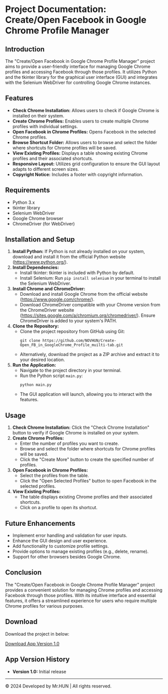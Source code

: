 


<h1>Project Documentation: Create/Open Facebook in Google Chrome Profile Manager</h1>

<h2>Introduction</h2>
<p>
    The "Create/Open Facebook in Google Chrome Profile Manager" project aims to provide a user-friendly interface for managing Google Chrome profiles and accessing Facebook through those profiles. It utilizes Python and the tkinter library for the graphical user interface (GUI) and integrates with the Selenium WebDriver for controlling Google Chrome instances.
</p>

<h2>Features</h2>
<ul>
    <li><strong>Check Chrome Installation:</strong> Allows users to check if Google Chrome is installed on their system.</li>
    <li><strong>Create Chrome Profiles:</strong> Enables users to create multiple Chrome profiles with individual settings.</li>
    <li><strong>Open Facebook in Chrome Profiles:</strong> Opens Facebook in the selected Chrome profiles.</li>
    <li><strong>Browse Shortcut Folder:</strong> Allows users to browse and select the folder where shortcuts for Chrome profiles will be saved.</li>
    <li><strong>View Existing Profiles:</strong> Displays a table showing existing Chrome profiles and their associated shortcuts.</li>
    <li><strong>Responsive Layout:</strong> Utilizes grid configuration to ensure the GUI layout adapts to different screen sizes.</li>
    <li><strong>Copyright Notice:</strong> Includes a footer with copyright information.</li>
</ul>

<h2>Requirements</h2>
<ul>
    <li>Python 3.x</li>
    <li>tkinter library</li>
    <li>Selenium WebDriver</li>
    <li>Google Chrome browser</li>
    <li>ChromeDriver (for WebDriver)</li>
</ul>

<h2>Installation and Setup</h2>
<ol>
    <li><strong>Install Python:</strong> If Python is not already installed on your system, download and install it from the official Python website (<a href="https://www.python.org/">https://www.python.org/</a>).</li>
    <li><strong>Install Dependencies:</strong>
        <ul>
            <li>Install tkinter: tkinter is included with Python by default.</li>
            <li>Install Selenium: Run <code>pip install selenium</code> in your terminal to install the Selenium WebDriver.</li>
        </ul>
    </li>
    <li><strong>Install Chrome and ChromeDriver:</strong>
        <ul>
            <li>Download and install Google Chrome from the official website (<a href="https://www.google.com/chrome/">https://www.google.com/chrome/</a>).</li>
            <li>Download ChromeDriver compatible with your Chrome version from the ChromeDriver website (<a href="https://sites.google.com/a/chromium.org/chromedriver/">https://sites.google.com/a/chromium.org/chromedriver/</a>). Ensure ChromeDriver is added to your system's PATH.</li>
        </ul>
    </li>
    <li><strong>Clone the Repository:</strong>
        <ul>
            <li>Clone the project repository from GitHub using Git:
                <pre><code>git clone https://github.com/NOVHUN/Create-Open_FB_in_GoogleChrome_Profile_muilti-tab.git</code></pre>
            </li>
            <li>Alternatively, download the project as a ZIP archive and extract it to your desired location.</li>
        </ul>
    </li>
    <li><strong>Run the Application:</strong>
        <ul>
            <li>Navigate to the project directory in your terminal.</li>
            <li>Run the Python script <code>main.py</code>:
                <pre><code>python main.py</code></pre>
            </li>
            <li>The GUI application will launch, allowing you to interact with the features.</li>
        </ul>
    </li>
</ol>

<h2>Usage</h2>
<ol>
    <li><strong>Check Chrome Installation:</strong> Click the "Check Chrome Installation" button to verify if Google Chrome is installed on your system.</li>
    <li><strong>Create Chrome Profiles:</strong>
        <ul>
            <li>Enter the number of profiles you want to create.</li>
            <li>Browse and select the folder where shortcuts for Chrome profiles will be saved.</li>
            <li>Click the "Create More" button to create the specified number of profiles.</li>
        </ul>
    </li>
    <li><strong>Open Facebook in Chrome Profiles:</strong>
        <ul>
            <li>Select the profiles from the table.</li>
            <li>Click the "Open Selected Profiles" button to open Facebook in the selected profiles.</li>
        </ul>
    </li>
    <li><strong>View Existing Profiles:</strong>
        <ul>
            <li>The table displays existing Chrome profiles and their associated shortcuts.</li>
            <li>Click on a profile to open its shortcut.</li>
        </ul>
    </li>
</ol>

<h2>Future Enhancements</h2>
<ul>
    <li>Implement error handling and validation for user inputs.</li>
    <li>Enhance the GUI design and user experience.</li>
    <li>Add functionality to customize profile settings.</li>
    <li>Provide options to manage existing profiles (e.g., delete, rename).</li>
    <li>Support for other browsers besides Google Chrome.</li>
</ul>

<h2>Conclusion</h2>
<p>
    The "Create/Open Facebook in Google Chrome Profile Manager" project provides a convenient solution for managing Chrome profiles and accessing Facebook through those profiles. With its intuitive interface and essential features, it offers a streamlined experience for users who require multiple Chrome profiles for various purposes.
</p>
<!-- Download Section -->
<div class="section">
    <h2>Download</h2>
    <p>Download the project in below:</p>
    <p><a href="https://drive.google.com/file/d/1cyUYKMBBOrCbZ4gAHZhvl1uJULkX3qij/view?usp=sharing"><i class="fas fa-download"></i> Download App Version 1.0</a></p>
</div>

<div class="section">
    <h2>App Version History</h2>
    <ul>
        <li><strong>Version 1.0:</strong> Initial release</li>
<!--         <li><strong>Version 1.1:</strong> Added feature X</li>
        <li><strong>Version 1.2:</strong> Fixed bug Y</li>
         Add more version details as needed  -->
    </ul>
</div>

<hr>
<footer>
    <p>&copy; 2024 Developed by Mr.HUN | All rights reserved.</p>
</footer>

